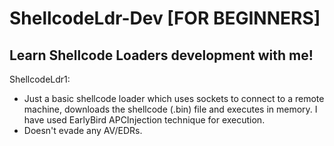 # ShellcodeLdr-Dev [FOR BEGINNERS]

## Learn Shellcode Loaders development with me!

ShellcodeLdr1:
  - Just a basic shellcode loader which uses sockets to connect to a remote machine, downloads the shellcode (.bin) file and executes in memory. I have used EarlyBird APCInjection technique for execution.
  - Doesn't evade any AV/EDRs.
